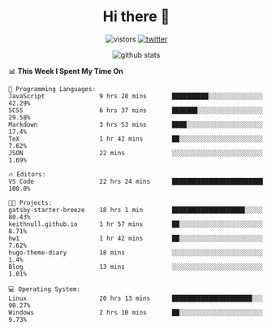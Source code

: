 <h1 align="center">Hi there 👋 </h3>

<p align="center">
  <img src="https://visitor-badge.glitch.me/badge?page_id=keithnull" alt="vistors" />
  <a href="https://twitter.com/_keithnull"><img src="https://img.shields.io/badge/@__keithnull-1DA1F2?style=flat&logo=Twitter&logoColor=white" alt="twitter"/></a>
</p>

<p align="center">
  <img src="https://github-readme-stats.vercel.app/api?username=keithnull&count_private=true&show_icons=true&theme=vue-dark&hide_title=true" alt="github stats" />
</p>

<!--START_SECTION:waka-->
📊 **This Week I Spent My Time On** 

```text
💬 Programming Languages: 
JavaScript               9 hrs 28 mins       ██████████░░░░░░░░░░░░░░░   42.29% 
SCSS                     6 hrs 37 mins       ███████░░░░░░░░░░░░░░░░░░   29.58% 
Markdown                 3 hrs 53 mins       ████░░░░░░░░░░░░░░░░░░░░░   17.4% 
TeX                      1 hr 42 mins        ██░░░░░░░░░░░░░░░░░░░░░░░   7.62% 
JSON                     22 mins             ░░░░░░░░░░░░░░░░░░░░░░░░░   1.69%

🔥 Editors: 
VS Code                  22 hrs 24 mins      █████████████████████████   100.0%

🐱‍💻 Projects: 
gatsby-starter-breeze    18 hrs 1 min        ████████████████████░░░░░   80.43% 
keithnull.github.io      1 hr 57 mins        ██░░░░░░░░░░░░░░░░░░░░░░░   8.71% 
hw1                      1 hr 42 mins        ██░░░░░░░░░░░░░░░░░░░░░░░   7.62% 
hugo-theme-diary         18 mins             ░░░░░░░░░░░░░░░░░░░░░░░░░   1.4% 
Blog                     13 mins             ░░░░░░░░░░░░░░░░░░░░░░░░░   1.01%

💻 Operating System: 
Linux                    20 hrs 13 mins      ██████████████████████░░░   90.27% 
Windows                  2 hrs 10 mins       ██░░░░░░░░░░░░░░░░░░░░░░░   9.73%

```


<!--END_SECTION:waka-->
